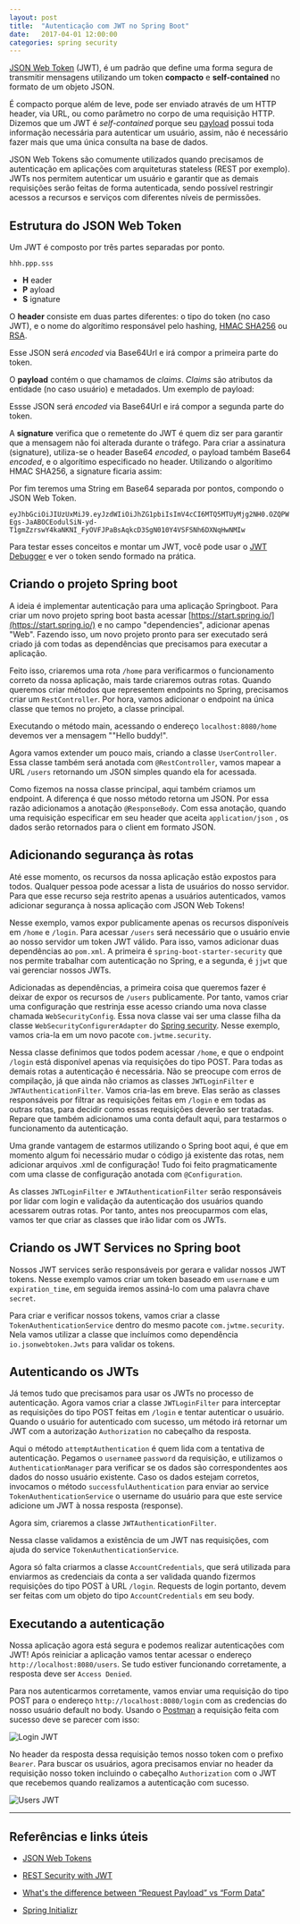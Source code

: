 ```yaml
---
layout: post
title:  "Autenticação com JWT no Spring Boot"
date:   2017-04-01 12:00:00
categories: spring security
---
```


[JSON Web Token]() (JWT), é um padrão que define uma forma segura de transmitir mensagens utilizando um token **compacto** e **self-contained** no formato de um objeto JSON.

É compacto porque além de leve, pode ser enviado através de um HTTP header, via URL, ou como parâmetro no corpo de uma requisição HTTP. Dizemos que um JWT é *self-contained* porque seu [payload](http://stackoverflow.com/questions/23118249/whats-the-difference-between-request-payload-vs-form-data-as-seen-in-chrome) possui toda informação necessária para autenticar um usuário, assim, não é necessário fazer mais que uma única consulta na base de dados.

JSON Web Tokens são comumente utilizados quando precisamos de autenticação em aplicações com arquiteturas stateless (REST por exemplo). JWTs nos permitem autenticar um usuário e garantir que as demais requisições serão feitas de forma autenticada, sendo possível restringir acessos a recursos e serviços com diferentes níveis de permissões. 


Estrutura do JSON Web Token
-------------
Um JWT é composto por três partes separadas por ponto.

`hhh.ppp.sss` 

- **H** eader
- **P** ayload
- **S** ignature

O **header** consiste em duas partes diferentes: o tipo do token (no caso JWT), e o nome do algorítimo responsável pelo hashing, [HMAC SHA256](https://pt.wikipedia.org/wiki/HMAC) ou [RSA](https://pt.wikipedia.org/wiki/RSA).

<script src="https://gist.github.com/andreybleme/6e1a4685b30d2bb6abf34e0adab5407c.js"></script>

Esse JSON será *encoded* via Base64Url e irá compor a primeira parte do token.

O **payload** contém o que chamamos de *claims*. *Claims* são atributos da entidade (no caso usuário) e metadados. Um exemplo de payload:

<script src="https://gist.github.com/andreybleme/b65d23c5c4d498af4bc4f707e2f4e9fc.js"></script>

Essse JSON será *encoded* via Base64Url e irá compor a segunda parte do token.

A **signature** verifica que o remetente do JWT é quem diz ser para garantir que a mensagem não foi alterada durante o tráfego. Para criar a assinatura (signature), utiliza-se o header Base64 *encoded*, o payload também Base64 *encoded*, e o algorítimo especificado no header. Utilizando o algorítimo HMAC SHA256, a signature ficaria assim:

<script src="https://gist.github.com/andreybleme/cf63573ef6e2107ecb85f3b6aad97a2b.js"></script> 

Por fim teremos uma String em Base64 separada por pontos, compondo o JSON Web Token.

`eyJhbGciOiJIUzUxMiJ9.eyJzdWIiOiJhZG1pbiIsImV4cCI6MTQ5MTUyMjg2NH0.OZQPWEgs-JaABOCEodulSiN-yd-T1gmZzrswY4kaNKNI_FyOVFJPaBsAqkcD3SgN010Y4VSFSNh6DXNqHwNMIw`

Para testar esses conceitos e montar um JWT, você pode usar o [JWT Debugger](https://jwt.io/) e ver o token sendo formado na prática.


Criando o projeto Spring boot
-------------

A ideia é implementar autenticação para uma aplicação Springboot. Para criar um novo projeto spring boot basta acessar [https://start.spring.io/](https://start.spring.io/) e no campo "dependencies", adicionar apenas "Web". Fazendo isso, um novo projeto pronto para ser executado será criado já com todas as dependências que precisamos para executar a aplicação.

Feito isso, criaremos uma rota `/home` para verificarmos o funcionamento correto da nossa aplicação, mais tarde criaremos outras rotas. Quando queremos criar métodos que representem endpoints no Spring, precisamos criar um `RestController`. Por hora, vamos adicionar o endpoint na única classe que temos no projeto, a classe principal.

<script src="https://gist.github.com/andreybleme/666dd65233111c24b3d6bc6fe9c7a993.js"></script>

Executando o método main, acessando o endereço `localhost:8080/home` devemos ver a mensagem ""Hello buddy!".

Agora vamos extender um pouco mais, criando a classe `UserController`. Essa classe também será anotada com `@RestController`, vamos mapear a URL `/users` retornando um JSON simples quando ela for acessada.

<script src="https://gist.github.com/andreybleme/ca5031efe11f30bdc11fde80ac0b818d.js"></script>

Como fizemos na nossa classe principal, aqui também criamos um endpoint. A diferença é que nosso método retorna um JSON. Por essa razão adicionamos a anotação `@ResponseBody`. Com essa anotação, quando uma requisição especificar em seu header que aceita `application/json` , os dados serão retornados para o client em formato JSON. 

<script src="https://gist.github.com/andreybleme/7eab61427b3b3030967ecc548e99168e.js"></script>


Adicionando segurança às rotas
-------------
Até esse momento, os recursos da nossa aplicação estão expostos para todos. Qualquer pessoa pode acessar a lista de usuários do nosso servidor. Para que esse recurso seja restrito apenas a usuários autenticados, vamos adicionar segurança à nossa aplicação com JSON Web Tokens!

Nesse exemplo, vamos expor publicamente apenas os recursos disponíveis em `/home` e `/login`. Para acessar `/users` será necessário que o usuário envie ao nosso servidor um token JWT válido. Para isso, vamos adicionar duas dependências ao `pom.xml`. A primeira é  `spring-boot-starter-security` que nos permite trabalhar com autenticação no Spring, e a segunda, é `jjwt` que vai gerenciar nossos JWTs.

<script src="https://gist.github.com/andreybleme/1a12be46452eb9170c30b2cbc2d1c9dd.js"></script>
 
 Adicionadas as dependências, a primeira coisa que queremos fazer é deixar de expor os recursos de `/users` publicamente. Por tanto, vamos criar uma configuração que restrinja esse acesso criando uma nova classe chamada `WebSecurityConfig`. Essa nova classe vai ser uma classe filha da classe `WebSecurityConfigurerAdapter` do [Spring security](https://projects.spring.io/spring-security/). Nesse exemplo, vamos cria-la em um novo pacote `com.jwtme.security`.

<script src="https://gist.github.com/andreybleme/cd4abdaa3736d43d22f4897d411c265f.js"></script>

Nessa classe definimos que todos podem acessar `/home`, e que o endpoint `/login` está disponível apenas via requisições do tipo POST. Para todas as demais rotas a autenticação é necessária. Não se preocupe com erros de compilação, já que ainda não criamos as classes `JWTLoginFilter` e `JWTAuthenticationFilter`. Vamos cria-las em breve. Elas serão as classes responsáveis por filtrar as requisições feitas em `/login` e em todas as outras rotas, para decidir como essas requisições deverão ser tratadas. Repare que também adicionamos uma conta default aqui, para testarmos o funcionamento da autenticação. 

Uma grande vantagem de estarmos utilizando o Spring boot aqui, é que em momento algum foi necessário mudar o código já existente das rotas, nem adicionar arquivos .xml de configuração! Tudo foi feito pragmaticamente com uma classe de configuração anotada com `@Configuration`.

As classes `JWTLoginFilter` e `JWTAuthenticationFilter` serão responsáveis por lidar com login e validação da autenticação dos usuários quando acessarem outras rotas. Por tanto, antes nos preocuparmos com elas, vamos ter que criar as classes que irão lidar com os JWTs.


Criando os JWT Services no Spring boot
----------
Nossos JWT services serão responsáveis por gerara e validar nossos JWT tokens. Nesse exemplo vamos criar um token baseado em `username` e um `expiration_time`, em seguida iremos assiná-lo com uma palavra chave `secret`.

Para criar e verificar nossos tokens, vamos criar a classe `TokenAuthenticationService` dentro do mesmo pacote `com.jwtme.security`.  Nela vamos utilizar a classe que incluímos como dependência `io.jsonwebtoken.Jwts` para validar os tokens.

<script src="https://gist.github.com/andreybleme/036ce00169c70e12d3032d45390705dc.js"></script>


Autenticando os JWTs
-----------
Já temos tudo que precisamos para usar os JWTs no processo de autenticação. Agora vamos criar a classe `JWTLoginFilter` para interceptar as requisições do tipo POST feitas em `/login` e tentar autenticar o usuário. Quando o usuário for autenticado com sucesso, um método irá retornar um JWT com a autorização `Authorization` no cabeçalho da resposta.

<script src="https://gist.github.com/andreybleme/df031ab9c0fdc6034a03bb75b9553e34.js"></script>

Aqui o método `attemptAuthentication` é quem lida com a tentativa de autenticação. Pegamos o `username`e `password` da requisição, e utilizamos o `AuthenticationManager` para verificar se os dados são correspondentes aos dados do nosso usuário existente. Caso os dados estejam corretos, invocamos o método `successfulAuthentication` para enviar ao service `TokenAuthenticationService` o username do usuário para que este service adicione um JWT à nossa resposta (response).

Agora sim, criaremos a classe `JWTAuthenticationFilter`.

<script src="https://gist.github.com/andreybleme/a9ca172117dd6f4adfcf7ff0f61fe83c.js"></script>

Nessa classe validamos a existência de um JWT nas requisições, com ajuda do service `TokenAuthenticationService`.

Agora só falta criarmos a classe `AccountCredentials`, que será utilizada para enviarmos as credenciais da conta a ser validada quando fizermos requisições do tipo POST à URL `/login`. Requests de login portanto, devem ser feitas com um objeto do tipo `AccountCredentials` em seu body.

<script src="https://gist.github.com/andreybleme/b4b1878015c4551d153d987aec023071.js"></script>

Executando a autenticação
-------------
Nossa aplicação agora está segura e podemos realizar autenticações com JWT! Após reiniciar a aplicação vamos tentar acessar o endereço `http://localhost:8080/users`. Se tudo estiver funcionando corretamente, a resposta deve ser `Access Denied`.

Para nos autenticarmos corretamente, vamos enviar uma requisição do tipo POST para o endereço `http://localhost:8080/login` com as credencias do nosso usuário default no body. Usando o [Postman](https://chrome.google.com/webstore/detail/postman/fhbjgbiflinjbdggehcddcbncdddomop) a requisição feita com sucesso deve se parecer com isso:

![Login JWT](https://raw.githubusercontent.com/andreybleme/andreybleme.github.io/master/assets/img/jwt-login.png "JWT Login Request")

No header da resposta dessa requisição temos nosso token com o prefixo `Bearer`. Para buscar os usuários, agora precisamos enviar no header da requisição nosso token incluindo o cabeçalho `Authorization` com o JWT que recebemos quando realizamos a autenticação com sucesso.

![Users JWT](https://raw.githubusercontent.com/andreybleme/andreybleme.github.io/master/assets/img/jwt-users.png "JWT User Access")

-------------


Referências e links úteis
-------------
- [JSON Web Tokens](https://jwt.io/)

- [REST Security with JWT](https://www.toptal.com/java/rest-security-with-jwt-spring-security-and-java)

- [What's the difference between “Request Payload” vs “Form Data”](http://stackoverflow.com/questions/23118249/whats-the-difference-between-request-payload-vs-form-data-as-seen-in-chrome)

- [Spring Initializr](https://start.spring.io/)